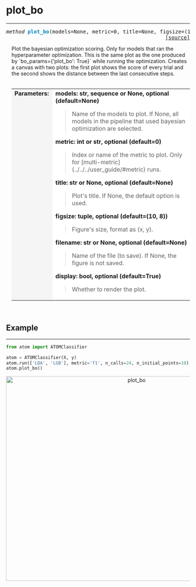 # plot_bo
---------

<a name="atom"></a>
<pre><em>method</em> <strong style="color:#008AB8">plot_bo</strong>(models=None, metric=0, title=None, figsize=(10, 8), filename=None, display=True)
<div align="right"><a href="https://github.com/tvdboom/ATOM/blob/master/atom/plots.py#L609">[source]</a></div></pre>
<div style="padding-left:3%">
Plot the bayesian optimization scoring. Only for models that ran the hyperparameter
 optimization. This is the same plot as the one produced by `bo_params={'plot_bo': True}`
 while running the optimization. Creates a canvas with two plots: the first plot shows
 the score of every trial and the second shows the distance between the last
 consecutive steps.
 <br /><br />
<table width="100%">
<tr>
<td width="15%" style="vertical-align:top; background:#F5F5F5;"><strong>Parameters:</strong></td>
<td width="75%" style="background:white;">
<strong>models: str, sequence or None, optional (default=None)</strong>
<blockquote>
Name of the models to plot. If None, all models in the pipeline that used bayesian
 optimization are selected.
</blockquote>
<strong>metric: int or str, optional (default=0)</strong>
<blockquote>
Index or name of the metric to plot. Only for [multi-metric](../../../user_guide/#metric) runs.
</blockquote>
<strong>title: str or None, optional (default=None)</strong>
<blockquote>
Plot's title. If None, the default option is used.
</blockquote>
<strong>figsize: tuple, optional (default=(10, 8))</strong>
<blockquote>
Figure's size, format as (x, y).
</blockquote>
<strong>filename: str or None, optional (default=None)</strong>
<blockquote>
Name of the file (to save). If None, the figure is not saved.
</blockquote>
<strong>display: bool, optional (default=True)</strong>
<blockquote>
Whether to render the plot.
</blockquote>
</tr>
</table>
</div>
<br />



## Example
----------

```python
from atom import ATOMClassifier

atom = ATOMClassifier(X, y)
atom.run(['LDA', 'LGB'], metric='f1', n_calls=24, n_initial_points=10)
atom.plot_bo()
```
<div align="center">
    <img src="../../../img/plots/plot_bo.png" alt="plot_bo" width="700" height="560"/>
</div>
